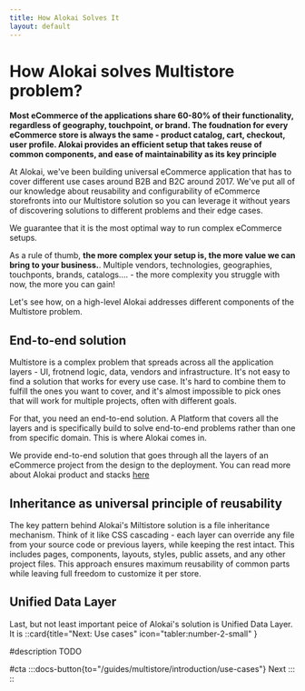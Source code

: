 ```yaml
---
title: How Alokai Solves It
layout: default
---
```


# How Alokai solves Multistore problem?

**Most eCommerce of the applications share 60-80% of their functionality, regardless of geography, touchpoint, or brand. The foudnation for every eCommerce store is always the same - product catalog, cart, checkout, user profile. Alokai provides an efficient setup that takes reuse of common components, and ease of maintainability as its key principle**

At Alokai, we've been building universal eCommerce application that has to cover different use cases around B2B and B2C around 2017. We've put all of our knowledge about reusability and configurability of eCommerce storefronts into our Multistore solution so you can leverage it without years of discovering solutions to different problems and their edge cases.

We guarantee that it is the most optimal way to run complex eCommerce setups.

As a rule of thumb, **the more complex your setup is, the more value we can bring to your business.**. Multiple vendors, technologies, geographies, touchponts, brands, catalogs.... - the more complexity you struggle with now, the more you can gain!

Let's see how, on a high-level Alokai addresses different components of the Multistore problem.

## End-to-end solution

Multistore is a complex problem that spreads across all the application layers - UI, frotnend logic, data, vendors and infrastructure. It's not easy to find a solution that works for every use case. It's hard to combine them to fulfill the ones you want to cover, and it's almost impossible to pick ones that will work for multiple projects, often with different goals.

For that, you need an end-to-end solution. A Platform that covers all the layers and is specifically build to solve end-to-end problems rather than one from specific domain. This is where Alokai comes in.

We provide end-to-end solution that goes through all the layers of an eCommerce project from the design to the deployment. You can read more about Alokai product and stacks [here](general#our-products)

## Inheritance as universal principle of reusability

The key pattern behind Alokai's Miltistore solution is a file inheritance mechanism. Think of it like CSS cascading - each layer can override any file from your source code or previous layers, while keeping the rest intact. This includes pages, components, layouts, styles, public assets, and any other project files.
This approach ensures maximum reusability of common parts while leaving full freedom to customize it per store.

## Unified Data Layer

Last, but not least important peice of Alokai's solution is Unified Data Layer. It is 
::card{title="Next: Use cases" icon="tabler:number-2-small" }

#description
TODO

#cta
:::docs-button{to="/guides/multistore/introduction/use-cases"}
Next
:::
::
